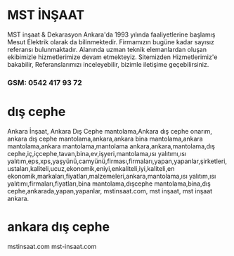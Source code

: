 # MST İNŞAAT
MST inşaat & Dekarasyon Ankara'da 1993 yılında faaliyetlerine başlamış Mesut Elektrik olarak da bilinmektedir. Firmamızın bugüne kadar sayısız referansı bulunmaktadır. Alanında uzman teknik elemanlardan oluşan ekibimizle hizmetlerimize devam etmekteyiz. Sitemizden Hizmetlerimiz'e bakabilir, Referanslarımızı inceleyebilir, bizimle iletişime geçebilirsiniz.

### GSM: 0542 417 93 72

# dış cephe
Ankara İnşaat, Ankara Dış Cephe mantolama,Ankara dış cephe onarım, ankara dış cephe mantolama,ankara,ankara bina mantolama,ankara mantolama,ankara mantolama,mantolama ankara,ankara,mantolama,dış cephe,iç,içcephe,tavan,bina,ev,işyeri,mantolama,ısı yalıtımı,ısı yalıtım,eps,xps,yaşyünü,camyünü,firması,firmaları,yapan,yapanlar,şirketleri,ustaları,kaliteli,ucuz,ekonomik,eniyi,enkaliteli,iyi,kaliteli,en ekonomik,markaları,fiyatları,malzemeleri,ankara,mantolama,ısı yalıtım,ısı yalıtımı,firmaları,fiyatları,bina mantolama,dışcephe mantolama,bina,dış cephe,ankarada,yapan,yapanlar, mstinsaat.com, mst inşaat, mst inşaat ankara.

# ankara dış cephe

mstinsaat.com
mst-insaat.com
